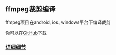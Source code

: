 ## ffmpeg裁剪编译
ffmpeg项目在android, ios, windows平台下编译裁剪

你可以在[GitHub](https://github.com/lishaoliang/ffmpeg/)下载

### [详细细节](https://github.com/lishaoliang/ffmpeg/blob/master/docs/README.md)
